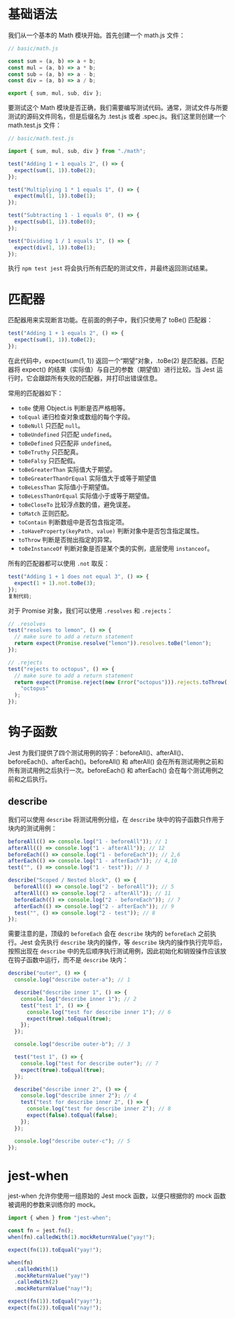 # 基础语法

我们从一个基本的 Math 模块开始。首先创建一个 math.js 文件：

```js
// basic/math.js

const sum = (a, b) => a + b;
const mul = (a, b) => a * b;
const sub = (a, b) => a - b;
const div = (a, b) => a / b;

export { sum, mul, sub, div };
```

要测试这个 Math 模块是否正确，我们需要编写测试代码。通常，测试文件与所要测试的源码文件同名，但是后缀名为 .test.js 或者 .spec.js。我们这里则创建一个 math.test.js 文件：

```js
// basic/math.test.js

import { sum, mul, sub, div } from "./math";

test("Adding 1 + 1 equals 2", () => {
  expect(sum(1, 1)).toBe(2);
});

test("Multiplying 1 * 1 equals 1", () => {
  expect(mul(1, 1)).toBe(1);
});

test("Subtracting 1 - 1 equals 0", () => {
  expect(sub(1, 1)).toBe(0);
});

test("Dividing 1 / 1 equals 1", () => {
  expect(div(1, 1)).toBe(1);
});
```

执行 `npm test jest` 将会执行所有匹配的测试文件，并最终返回测试结果。

# 匹配器

匹配器用来实现断言功能。在前面的例子中，我们只使用了 toBe() 匹配器：

```js
test("Adding 1 + 1 equals 2", () => {
  expect(sum(1, 1)).toBe(2);
});
```

在此代码中，expect(sum(1, 1)) 返回一个“期望”对象，.toBe(2) 是匹配器。匹配器将 expect() 的结果（实际值）与自己的参数（期望值）进行比较。当 Jest 运行时，它会跟踪所有失败的匹配器，并打印出错误信息。

常用的匹配器如下：

- `toBe` 使用 Object.is 判断是否严格相等。
- `toEqual` 递归检查对象或数组的每个字段。
- `toBeNull` 只匹配 `null`。
- `toBeUndefined` 只匹配 `undefined`。
- `toBeDefined` 只匹配非 `undefined`。
- `toBeTruthy` 只匹配真。
- `toBeFalsy` 只匹配假。
- `toBeGreaterThan` 实际值大于期望。
- `toBeGreaterThanOrEqual` 实际值大于或等于期望值
- `toBeLessThan` 实际值小于期望值。
- `toBeLessThanOrEqual` 实际值小于或等于期望值。
- `toBeCloseTo` 比较浮点数的值，避免误差。
- `toMatch` 正则匹配。
- `toContain` 判断数组中是否包含指定项。
- `.toHaveProperty(keyPath, value)` 判断对象中是否包含指定属性。
- `toThrow` 判断是否抛出指定的异常。
- `toBeInstanceOf` 判断对象是否是某个类的实例，底层使用 `instanceof`。

所有的匹配器都可以使用 `.not` 取反：

```js
test("Adding 1 + 1 does not equal 3", () => {
  expect(1 + 1).not.toBe(3);
});
复制代码;
```

对于 Promise 对象，我们可以使用 `.resolves` 和 `.rejects`：

```js
// .resolves
test("resolves to lemon", () => {
  // make sure to add a return statement
  return expect(Promise.resolve("lemon")).resolves.toBe("lemon");
});

// .rejects
test("rejects to octopus", () => {
  // make sure to add a return statement
  return expect(Promise.reject(new Error("octopus"))).rejects.toThrow(
    "octopus"
  );
});
```

# 钩子函数

Jest 为我们提供了四个测试用例的钩子：beforeAll()、afterAll()、beforeEach()、afterEach()。beforeAll() 和 afterAll() 会在所有测试用例之前和所有测试用例之后执行一次。beforeEach() 和 afterEach() 会在每个测试用例之前和之后执行。

## describe

我们可以使用 `describe` 将测试用例分组，在 `describe` 块中的钩子函数只作用于块内的测试用例：

```js
beforeAll(() => console.log("1 - beforeAll")); // 1
afterAll(() => console.log("1 - afterAll")); // 12
beforeEach(() => console.log("1 - beforeEach")); // 2,6
afterEach(() => console.log("1 - afterEach")); // 4,10
test("", () => console.log("1 - test")); // 3

describe("Scoped / Nested block", () => {
  beforeAll(() => console.log("2 - beforeAll")); // 5
  afterAll(() => console.log("2 - afterAll")); // 11
  beforeEach(() => console.log("2 - beforeEach")); // 7
  afterEach(() => console.log("2 - afterEach")); // 9
  test("", () => console.log("2 - test")); // 8
});
```

需要注意的是，顶级的 `beforeEach` 会在 `describe` 块内的 `beforeEach` 之前执行。Jest 会先执行 `describe` 块内的操作，等 `describe` 块内的操作执行完毕后，按照出现在 `describe` 中的先后顺序执行测试用例，因此初始化和销毁操作应该放在钩子函数中运行，而不是 `describe` 块内：

```js
describe("outer", () => {
  console.log("describe outer-a"); // 1

  describe("describe inner 1", () => {
    console.log("describe inner 1"); // 2
    test("test 1", () => {
      console.log("test for describe inner 1"); // 6
      expect(true).toEqual(true);
    });
  });

  console.log("describe outer-b"); // 3

  test("test 1", () => {
    console.log("test for describe outer"); // 7
    expect(true).toEqual(true);
  });

  describe("describe inner 2", () => {
    console.log("describe inner 2"); // 4
    test("test for describe inner 2", () => {
      console.log("test for describe inner 2"); // 8
      expect(false).toEqual(false);
    });
  });

  console.log("describe outer-c"); // 5
});
```

# jest-when

jest-when 允许你使用一组原始的 Jest mock 函数，以便只根据你的 mock 函数被调用的参数来训练你的 mock。

```js
import { when } from "jest-when";

const fn = jest.fn();
when(fn).calledWith(1).mockReturnValue("yay!");

expect(fn(1)).toEqual("yay!");

when(fn)
  .calledWith(1)
  .mockReturnValue("yay!")
  .calledWith(2)
  .mockReturnValue("nay!");

expect(fn(1)).toEqual("yay!");
expect(fn(2)).toEqual("nay!");
```
